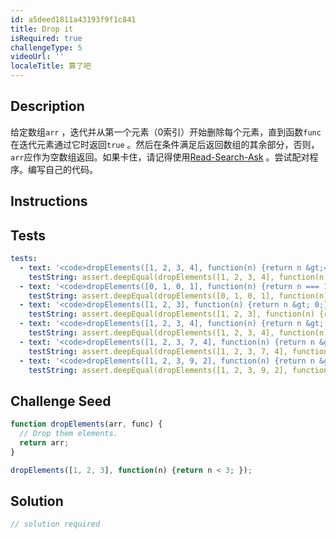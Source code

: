 ```yaml
---
id: a5deed1811a43193f9f1c841
title: Drop it
isRequired: true
challengeType: 5
videoUrl: ''
localeTitle: 算了吧
---
```


## Description
<section id="description">给定数组<code>arr</code> ，迭代并从第一个元素（0索引）开始删除每个元素，直到函数<code>func</code>在迭代元素通过它时返回<code>true</code> 。然后在条件满足后返回数组的其余部分，否则， <code>arr</code>应作为空数组返回。如果卡住，请记得使用<a href="http://forum.freecodecamp.org/t/how-to-get-help-when-you-are-stuck/19514" target="_blank">Read-Search-Ask</a> 。尝试配对程序。编写自己的代码。 </section>

## Instructions
<section id="instructions">
</section>

## Tests
<section id='tests'>

```yml
tests:
  - text: '<code>dropElements([1, 2, 3, 4], function(n) {return n &gt;= 3;})</code>应该返回<code>[3, 4]</code> 。'
    testString: assert.deepEqual(dropElements([1, 2, 3, 4], function(n) {return n >= 3;}), [3, 4], '<code>dropElements([1, 2, 3, 4], function(n) {return n >= 3;})</code> should return <code>[3, 4]</code>.');
  - text: '<code>dropElements([0, 1, 0, 1], function(n) {return n === 1;})</code>应该返回<code>[1, 0, 1]</code> <code>dropElements([0, 1, 0, 1], function(n) {return n === 1;})</code> <code>[1, 0, 1]</code> 。'
    testString: assert.deepEqual(dropElements([0, 1, 0, 1], function(n) {return n === 1;}), [1, 0, 1], '<code>dropElements([0, 1, 0, 1], function(n) {return n === 1;})</code> should return <code>[1, 0, 1]</code>.');
  - text: '<code>dropElements([1, 2, 3], function(n) {return n &gt; 0;})</code>应该返回<code>[1, 2, 3]</code> 。'
    testString: assert.deepEqual(dropElements([1, 2, 3], function(n) {return n > 0;}), [1, 2, 3], '<code>dropElements([1, 2, 3], function(n) {return n > 0;})</code> should return <code>[1, 2, 3]</code>.');
  - text: '<code>dropElements([1, 2, 3, 4], function(n) {return n &gt; 5;})</code>应返回<code>[]</code> 。'
    testString: assert.deepEqual(dropElements([1, 2, 3, 4], function(n) {return n > 5;}), [], '<code>dropElements([1, 2, 3, 4], function(n) {return n > 5;})</code> should return <code>[]</code>.');
  - text: '<code>dropElements([1, 2, 3, 7, 4], function(n) {return n &gt; 3;})</code>应该返回<code>[7, 4]</code> <code>dropElements([1, 2, 3, 7, 4], function(n) {return n &gt; 3;})</code> <code>[7, 4]</code> 。'
    testString: assert.deepEqual(dropElements([1, 2, 3, 7, 4], function(n) {return n > 3;}), [7, 4], '<code>dropElements([1, 2, 3, 7, 4], function(n) {return n > 3;})</code> should return <code>[7, 4]</code>.');
  - text: '<code>dropElements([1, 2, 3, 9, 2], function(n) {return n &gt; 2;})</code>应该返回<code>[3, 9, 2]</code> <code>dropElements([1, 2, 3, 9, 2], function(n) {return n &gt; 2;})</code> <code>[3, 9, 2]</code> 。'
    testString: assert.deepEqual(dropElements([1, 2, 3, 9, 2], function(n) {return n > 2;}), [3, 9, 2], '<code>dropElements([1, 2, 3, 9, 2], function(n) {return n > 2;})</code> should return <code>[3, 9, 2]</code>.');

```

</section>

## Challenge Seed
<section id='challengeSeed'>

<div id='js-seed'>

```js
function dropElements(arr, func) {
  // Drop them elements.
  return arr;
}

dropElements([1, 2, 3], function(n) {return n < 3; });

```

</div>



</section>

## Solution
<section id='solution'>

```js
// solution required
```
</section>
